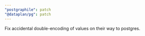 ```yaml
---
"postgraphile": patch
"@dataplan/pg": patch
---
```


Fix accidental double-encoding of values on their way to postgres.
